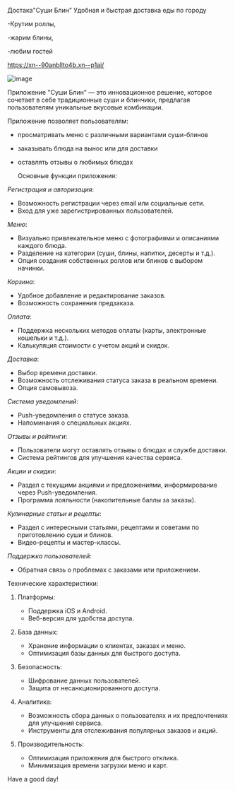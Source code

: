 
 Достака"Суши Блин"
Удобная и быстрая доставка еды по городу

-Крутим роллы,

-жарим блины,

-любим гостей

https://xn--90anbllto4b.xn--p1ai/


![image](https://github.com/user-attachments/assets/47ff08ff-2bc3-470d-bb25-172eb4024878)

Приложение "Суши Блин" — это инновационное решение, которое сочетает в себе традиционные суши и блинчики, предлагая пользователям уникальные вкусовые комбинации.





Приложение позволяет пользователям:
- просматривать меню с различными вариантами суши-блинов
- заказывать блюда на вынос или для доставки
- оставлять отзывы о любимых блюдах

  Основные функции приложения:

 *Регистрация и авторизация*:
   - Возможность регистрации через email или социальные сети.
   - Вход для уже зарегистрированных пользователей.

 *Меню*:
   - Визуально привлекательное меню с фотографиями и описаниями каждого блюда.
   - Разделение на категории (суши, блины, напитки, десерты и т.д.).
   - Опция создания собственных роллов или блинов с выбором начинки.

 *Корзина*:
   - Удобное добавление и редактирование заказов.
   - Возможность сохранения предзаказа.

 *Оплата*:
   - Поддержка нескольких методов оплаты (карты, электронные кошельки и т.д.).
   - Калькуляция стоимости с учетом акций и скидок.

 *Доставка*:
   - Выбор времени доставки.
   - Возможность отслеживания статуса заказа в реальном времени.
   - Опция самовывоза.
     
 *Система уведомлений*:
   - Push-уведомления о статусе заказа.
   - Напоминания о специальных акциях.

 *Отзывы и рейтинги*:
   - Пользователи могут оставлять отзывы о блюдах и службе доставки.
   - Система рейтингов для улучшения качества сервиса.

 *Акции и скидки*:
   - Раздел с текущими акциями и предложениями, информирование через Push-уведомления.
   - Программа лояльности (накопительные баллы за заказы).

*Кулинарные статьи и рецепты*:
   - Раздел с интересными статьями, рецептами и советами по приготовлению суши и блинов.
   - Видео-рецепты и мастер-классы.

 *Поддержка пользователей*:
   - Обратная связь о проблемах с заказами или приложением.

Технические характеристики:

1. Платформы:
   - Поддержка iOS и Android.
   - Веб-версия для удобства доступа.

2. База данных:
   - Хранение информации о клиентах, заказах и меню.
   - Оптимизация базы данных для быстрого доступа.

3. Безопасность:
   - Шифрование данных пользователей.
   - Защита от несанкционированного доступа.

4. Аналитика:
   - Возможность сбора данных о пользователях и их предпочтениях для улучшения сервиса.
   - Инструменты для отслеживания популярных заказов и акций.

5. Производительность:
   - Оптимизация приложения для быстрого отклика.
   - Минимизация времени загрузки меню и карт.


Have a good day!
